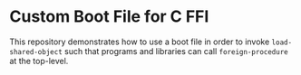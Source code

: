 # Custom Boot File for C FFI

This repository demonstrates how to use a boot file in order to invoke `load-shared-object` such that programs and libraries can call `foreign-procedure` at the top-level.
